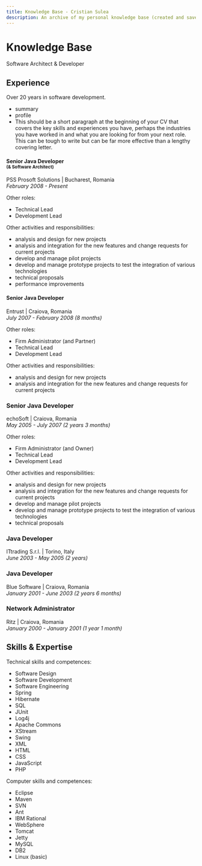 ```yaml
---
title: Knowledge Base - Cristian Sulea
description: An archive of my personal knowledge base (created and saved as a blog).
---
```


# Knowledge Base

Software Architect & Developer

## Experience

Over 20 years in software development.

- summary
- profile
- This should be a short paragraph at the beginning of your CV that covers the key skills and experiences you have, perhaps the industries you have worked in and what you are looking for from your next role. This can be tough to write but can be far more effective than a lengthy covering letter.

#### Senior Java Developer<br/><sup>(& Software Architect)</sup>

PSS Prosoft Solutions | Bucharest, Romania<br/>
*February 2008 - Present*

Other roles:

- Technical Lead
- Development Lead


Other activities and responsibilities:

- analysis and design for new projects
- analysis and integration for the new features and change requests for current projects
- develop and manage pilot projects
- develop and manage prototype projects to test the integration of various technologies
- technical proposals
- performance improvements


#### Senior Java Developer

Entrust | Craiova, Romania<br/>
*July 2007 - February 2008 (8 months)*

Other roles:

- Firm Administrator (and Partner)
- Technical Lead
- Development Lead

Other activities and responsibilities:

- analysis and design for new projects
- analysis and integration for the new features and change requests for current projects


### Senior Java Developer

echoSoft | Craiova, Romania<br/>
*May 2005 - July 2007 (2 years 3 months)*

Other roles:

- Firm Administrator (and Owner)
- Technical Lead
- Development Lead

Other activities and responsibilities:

- analysis and design for new projects
- analysis and integration for the new features and change requests for current projects
- develop and manage pilot projects
- develop and manage prototype projects to test the integration of various technologies
- technical proposals


### Java Developer

ITtrading S.r.l. | Torino, Italy<br/>
*June 2003 - May 2005 (2 years)*


### Java Developer

Blue Software | Craiova, Romania<br/>
*January 2001 - June 2003 (2 years 6 months)*


### Network Administrator

Ritz | Craiova, Romania<br/>
*January 2000 - January 2001 (1 year 1 month)*


## Skills & Expertise

Technical skills and competences:

- Software Design
- Software Development
- Software Engineering
- Spring
- Hibernate
- SQL
- JUnit
- Log4j
- Apache Commons
- XStream
- Swing
- XML
- HTML
- CSS
- JavaScript
- PHP

Computer skills and competences:

- Eclipse
- Maven
- SVN
- Ant
- IBM Rational
- WebSphere
- Tomcat
- Jetty
- MySQL
- DB2
- Linux (basic)
